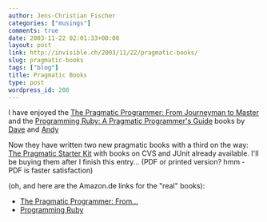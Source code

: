 ```yaml
---
author: Jens-Christian Fischer
categories: ["musings"]
comments: true
date: 2003-11-22 02:01:33+00:00
layout: post
link: http://invisible.ch/2003/11/22/pragmatic-books/
slug: pragmatic-books
tags: ["blog"]
title: Pragmatic Books
type: post
wordpress_id: 208
---
```


I have enjoyed the [The Pragmatic Programmer: From Journeyman to Master](http://www.amazon.com/exec/obidos/ASIN/020161622X/invisiblech-20) and the [Programming Ruby: A Pragmatic Programmer's Guide](http://www.amazon.com/exec/obidos/ASIN/0201710897/invisiblech-20) books by [Dave](http://www.pragprog.com/pragdave) and [Andy](http://www.toolshed.com/blog)

Now they have written two new pragmatic books with a third on the way: [The Pragmatic Starter Kit](http://www.pragmaticprogrammer.com/starter_kit/index.html) with books on CVS and JUnit already available. I'll be buying them after I finish this entry... (PDF or printed version? hmm - PDF is faster satisfaction)

(oh, and here are the Amazon.de links for the "real" books):

  * [The Pragmatic Programmer: From...](http://www.amazon.de/exec/obidos/ASIN/020161622X/invisiblech-21)
  * [Programming Ruby](http://www.amazon.de/exec/obidos/ASIN/0201710897/invisiblech-21)
